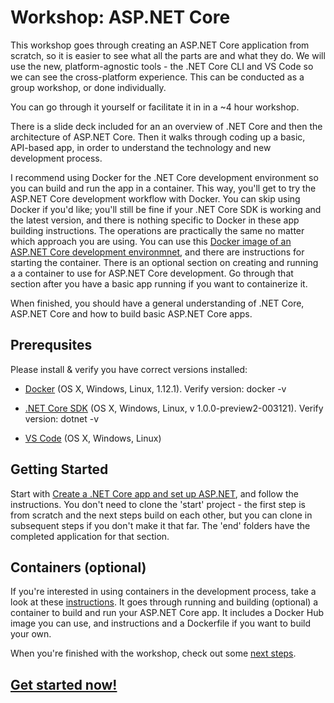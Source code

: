 # Workshop: ASP.NET Core

This workshop goes through creating an ASP.NET Core application from scratch, so it is easier to see what all the parts are and what they do. We will use the new, platform-agnostic tools - the .NET Core CLI and VS Code so we can see the cross-platform experience. This can be conducted as a group workshop, or done individually. 

You can go through it yourself or facilitate it in in a ~4 hour workshop. 

There is a slide deck included for an an overview of .NET Core and then the architecture of ASP.NET Core. Then it walks through coding up a basic, API-based app, in order to understand the technology and new development process.

I recommend using Docker for the .NET Core development environment so you can build and run the app in a container. This way, you'll get to try the ASP.NET Core development workflow with Docker. You can skip using Docker if you'd like; you'll still be fine if your .NET Core SDK is working and the latest version, and there is nothing specific to Docker in these app building instructions. The operations are practically the same no matter which approach you are using. You can use this [Docker image of an ASP.NET Core development environmnet](https://hub.docker.com/r/wyntuition/aspnetcore-development-env/), and there are instructions for starting the container. There is an optional section on creating and running a a container to use for ASP.NET Core development. Go through that section after you have a basic app running if you want to containerize it. 

When finished, you should have a general understanding of .NET Core, ASP.NET Core and how to build basic ASP.NET Core apps.

## Prerequsites
Please install & verify you have correct versions installed:

* [Docker](https://www.docker.com/products/overview) (OS X, Windows, Linux, 1.12.1). Verify version: docker -v

* [.NET Core SDK](https://www.microsoft.com/net/core) (OS X, Windows, Linux, v 1.0.0-preview2-003121). Verify version: dotnet -v

* [VS Code](https://code.visualstudio.com/download) (OS X, Windows, Linux)

## Getting Started 

Start with [Create a .NET Core app and set up ASP.NET](00-BasicAspNetCoreApp), and follow the instructions. You don't need to clone the 'start' project - the first step is from scratch and the next steps build on each other, but you can clone in subsequent steps if you don't make it that far. The 'end' folders have the completed application for that section.

## Containers (optional)

If you're interested in using containers in the development process, take a look at these [instructions](MISC-Containers/README.md). It goes through running and building (optional) a container to build and run your ASP.NET Core app. It includes a Docker Hub image you can use, and instructions and a Dockerfile if you want to build your own.

When you're finished with the workshop, check out some [next steps](Next.md).

## [Get started now!](00-BasicAspNetCoreApp)
